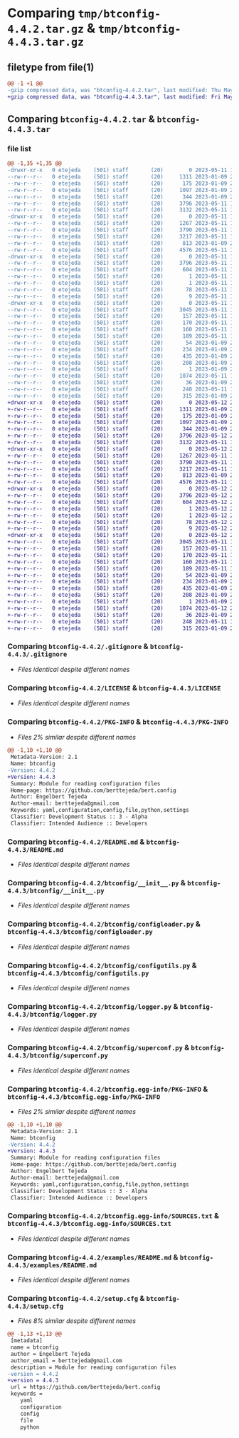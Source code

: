 # Comparing `tmp/btconfig-4.4.2.tar.gz` & `tmp/btconfig-4.4.3.tar.gz`

## filetype from file(1)

```diff
@@ -1 +1 @@
-gzip compressed data, was "btconfig-4.4.2.tar", last modified: Thu May 11 11:57:32 2023, max compression
+gzip compressed data, was "btconfig-4.4.3.tar", last modified: Fri May 12 20:10:58 2023, max compression
```

## Comparing `btconfig-4.4.2.tar` & `btconfig-4.4.3.tar`

### file list

```diff
@@ -1,35 +1,35 @@
-drwxr-xr-x   0 etejeda    (501) staff       (20)        0 2023-05-11 11:57:32.923688 btconfig-4.4.2/
--rw-r--r--   0 etejeda    (501) staff       (20)     1311 2023-01-09 20:02:16.000000 btconfig-4.4.2/.gitignore
--rw-r--r--   0 etejeda    (501) staff       (20)      175 2023-01-09 20:02:16.000000 btconfig-4.4.2/AUTHORS.rst
--rw-r--r--   0 etejeda    (501) staff       (20)     1097 2023-01-09 20:02:16.000000 btconfig-4.4.2/LICENSE
--rw-r--r--   0 etejeda    (501) staff       (20)      344 2023-01-09 20:02:16.000000 btconfig-4.4.2/MANIFEST.in
--rw-r--r--   0 etejeda    (501) staff       (20)     3796 2023-05-11 11:57:32.923898 btconfig-4.4.2/PKG-INFO
--rw-r--r--   0 etejeda    (501) staff       (20)     3132 2023-05-11 11:53:49.000000 btconfig-4.4.2/README.md
-drwxr-xr-x   0 etejeda    (501) staff       (20)        0 2023-05-11 11:57:32.918048 btconfig-4.4.2/btconfig/
--rw-r--r--   0 etejeda    (501) staff       (20)     1267 2023-05-11 11:55:36.000000 btconfig-4.4.2/btconfig/__init__.py
--rw-r--r--   0 etejeda    (501) staff       (20)     3790 2023-05-11 11:53:07.000000 btconfig-4.4.2/btconfig/configloader.py
--rw-r--r--   0 etejeda    (501) staff       (20)     3217 2023-05-11 11:53:07.000000 btconfig-4.4.2/btconfig/configutils.py
--rw-r--r--   0 etejeda    (501) staff       (20)      813 2023-01-09 20:02:16.000000 btconfig-4.4.2/btconfig/logger.py
--rw-r--r--   0 etejeda    (501) staff       (20)     4576 2023-05-11 11:53:09.000000 btconfig-4.4.2/btconfig/superconf.py
-drwxr-xr-x   0 etejeda    (501) staff       (20)        0 2023-05-11 11:57:32.919885 btconfig-4.4.2/btconfig.egg-info/
--rw-r--r--   0 etejeda    (501) staff       (20)     3796 2023-05-11 11:57:32.000000 btconfig-4.4.2/btconfig.egg-info/PKG-INFO
--rw-r--r--   0 etejeda    (501) staff       (20)      604 2023-05-11 11:57:32.000000 btconfig-4.4.2/btconfig.egg-info/SOURCES.txt
--rw-r--r--   0 etejeda    (501) staff       (20)        1 2023-05-11 11:57:32.000000 btconfig-4.4.2/btconfig.egg-info/dependency_links.txt
--rw-r--r--   0 etejeda    (501) staff       (20)        1 2023-05-11 11:54:53.000000 btconfig-4.4.2/btconfig.egg-info/not-zip-safe
--rw-r--r--   0 etejeda    (501) staff       (20)       78 2023-05-11 11:57:32.000000 btconfig-4.4.2/btconfig.egg-info/requires.txt
--rw-r--r--   0 etejeda    (501) staff       (20)        9 2023-05-11 11:57:32.000000 btconfig-4.4.2/btconfig.egg-info/top_level.txt
-drwxr-xr-x   0 etejeda    (501) staff       (20)        0 2023-05-11 11:57:32.923300 btconfig-4.4.2/examples/
--rw-r--r--   0 etejeda    (501) staff       (20)     3045 2023-05-11 11:53:23.000000 btconfig-4.4.2/examples/README.md
--rw-r--r--   0 etejeda    (501) staff       (20)      157 2023-05-11 11:53:25.000000 btconfig-4.4.2/examples/example1.py
--rw-r--r--   0 etejeda    (501) staff       (20)      170 2023-05-11 11:53:22.000000 btconfig-4.4.2/examples/example2.py
--rw-r--r--   0 etejeda    (501) staff       (20)      160 2023-05-11 11:53:23.000000 btconfig-4.4.2/examples/example3.py
--rw-r--r--   0 etejeda    (501) staff       (20)      189 2023-05-11 11:53:24.000000 btconfig-4.4.2/examples/example4.py
--rw-r--r--   0 etejeda    (501) staff       (20)       54 2023-01-09 20:02:16.000000 btconfig-4.4.2/examples/myconfig1.yaml
--rw-r--r--   0 etejeda    (501) staff       (20)      234 2023-01-09 20:02:16.000000 btconfig-4.4.2/examples/myconfig2.yaml
--rw-r--r--   0 etejeda    (501) staff       (20)      435 2023-01-09 20:02:16.000000 btconfig-4.4.2/examples/myconfig3.yaml
--rw-r--r--   0 etejeda    (501) staff       (20)      208 2023-01-09 20:02:16.000000 btconfig-4.4.2/examples/myconfig4.yaml
--rw-r--r--   0 etejeda    (501) staff       (20)        1 2023-01-09 20:02:16.000000 btconfig-4.4.2/requirements.txt
--rw-r--r--   0 etejeda    (501) staff       (20)     1074 2023-05-11 11:57:32.924714 btconfig-4.4.2/setup.cfg
--rw-r--r--   0 etejeda    (501) staff       (20)       36 2023-01-09 20:02:16.000000 btconfig-4.4.2/setup.py
--rw-r--r--   0 etejeda    (501) staff       (20)      248 2023-05-11 11:54:41.000000 btconfig-4.4.2/test.py
--rw-r--r--   0 etejeda    (501) staff       (20)      315 2023-01-09 20:02:16.000000 btconfig-4.4.2/tox.ini
+drwxr-xr-x   0 etejeda    (501) staff       (20)        0 2023-05-12 20:10:58.743082 btconfig-4.4.3/
+-rw-r--r--   0 etejeda    (501) staff       (20)     1311 2023-01-09 20:02:16.000000 btconfig-4.4.3/.gitignore
+-rw-r--r--   0 etejeda    (501) staff       (20)      175 2023-01-09 20:02:16.000000 btconfig-4.4.3/AUTHORS.rst
+-rw-r--r--   0 etejeda    (501) staff       (20)     1097 2023-01-09 20:02:16.000000 btconfig-4.4.3/LICENSE
+-rw-r--r--   0 etejeda    (501) staff       (20)      344 2023-01-09 20:02:16.000000 btconfig-4.4.3/MANIFEST.in
+-rw-r--r--   0 etejeda    (501) staff       (20)     3796 2023-05-12 20:10:58.743402 btconfig-4.4.3/PKG-INFO
+-rw-r--r--   0 etejeda    (501) staff       (20)     3132 2023-05-11 11:53:49.000000 btconfig-4.4.3/README.md
+drwxr-xr-x   0 etejeda    (501) staff       (20)        0 2023-05-12 20:10:58.733956 btconfig-4.4.3/btconfig/
+-rw-r--r--   0 etejeda    (501) staff       (20)     1267 2023-05-11 11:55:36.000000 btconfig-4.4.3/btconfig/__init__.py
+-rw-r--r--   0 etejeda    (501) staff       (20)     3790 2023-05-11 11:53:07.000000 btconfig-4.4.3/btconfig/configloader.py
+-rw-r--r--   0 etejeda    (501) staff       (20)     3217 2023-05-11 11:53:07.000000 btconfig-4.4.3/btconfig/configutils.py
+-rw-r--r--   0 etejeda    (501) staff       (20)      813 2023-01-09 20:02:16.000000 btconfig-4.4.3/btconfig/logger.py
+-rw-r--r--   0 etejeda    (501) staff       (20)     4576 2023-05-11 11:53:09.000000 btconfig-4.4.3/btconfig/superconf.py
+drwxr-xr-x   0 etejeda    (501) staff       (20)        0 2023-05-12 20:10:58.737525 btconfig-4.4.3/btconfig.egg-info/
+-rw-r--r--   0 etejeda    (501) staff       (20)     3796 2023-05-12 20:10:58.000000 btconfig-4.4.3/btconfig.egg-info/PKG-INFO
+-rw-r--r--   0 etejeda    (501) staff       (20)      604 2023-05-12 20:10:58.000000 btconfig-4.4.3/btconfig.egg-info/SOURCES.txt
+-rw-r--r--   0 etejeda    (501) staff       (20)        1 2023-05-12 20:10:58.000000 btconfig-4.4.3/btconfig.egg-info/dependency_links.txt
+-rw-r--r--   0 etejeda    (501) staff       (20)        1 2023-05-12 20:10:58.000000 btconfig-4.4.3/btconfig.egg-info/not-zip-safe
+-rw-r--r--   0 etejeda    (501) staff       (20)       78 2023-05-12 20:10:58.000000 btconfig-4.4.3/btconfig.egg-info/requires.txt
+-rw-r--r--   0 etejeda    (501) staff       (20)        9 2023-05-12 20:10:58.000000 btconfig-4.4.3/btconfig.egg-info/top_level.txt
+drwxr-xr-x   0 etejeda    (501) staff       (20)        0 2023-05-12 20:10:58.742524 btconfig-4.4.3/examples/
+-rw-r--r--   0 etejeda    (501) staff       (20)     3045 2023-05-11 11:53:23.000000 btconfig-4.4.3/examples/README.md
+-rw-r--r--   0 etejeda    (501) staff       (20)      157 2023-05-11 11:53:25.000000 btconfig-4.4.3/examples/example1.py
+-rw-r--r--   0 etejeda    (501) staff       (20)      170 2023-05-11 11:53:22.000000 btconfig-4.4.3/examples/example2.py
+-rw-r--r--   0 etejeda    (501) staff       (20)      160 2023-05-11 11:53:23.000000 btconfig-4.4.3/examples/example3.py
+-rw-r--r--   0 etejeda    (501) staff       (20)      189 2023-05-11 11:53:24.000000 btconfig-4.4.3/examples/example4.py
+-rw-r--r--   0 etejeda    (501) staff       (20)       54 2023-01-09 20:02:16.000000 btconfig-4.4.3/examples/myconfig1.yaml
+-rw-r--r--   0 etejeda    (501) staff       (20)      234 2023-01-09 20:02:16.000000 btconfig-4.4.3/examples/myconfig2.yaml
+-rw-r--r--   0 etejeda    (501) staff       (20)      435 2023-01-09 20:02:16.000000 btconfig-4.4.3/examples/myconfig3.yaml
+-rw-r--r--   0 etejeda    (501) staff       (20)      208 2023-01-09 20:02:16.000000 btconfig-4.4.3/examples/myconfig4.yaml
+-rw-r--r--   0 etejeda    (501) staff       (20)        1 2023-01-09 20:02:16.000000 btconfig-4.4.3/requirements.txt
+-rw-r--r--   0 etejeda    (501) staff       (20)     1074 2023-05-12 20:10:58.744746 btconfig-4.4.3/setup.cfg
+-rw-r--r--   0 etejeda    (501) staff       (20)       36 2023-01-09 20:02:16.000000 btconfig-4.4.3/setup.py
+-rw-r--r--   0 etejeda    (501) staff       (20)      248 2023-05-11 11:54:41.000000 btconfig-4.4.3/test.py
+-rw-r--r--   0 etejeda    (501) staff       (20)      315 2023-01-09 20:02:16.000000 btconfig-4.4.3/tox.ini
```

### Comparing `btconfig-4.4.2/.gitignore` & `btconfig-4.4.3/.gitignore`

 * *Files identical despite different names*

### Comparing `btconfig-4.4.2/LICENSE` & `btconfig-4.4.3/LICENSE`

 * *Files identical despite different names*

### Comparing `btconfig-4.4.2/PKG-INFO` & `btconfig-4.4.3/PKG-INFO`

 * *Files 2% similar despite different names*

```diff
@@ -1,10 +1,10 @@
 Metadata-Version: 2.1
 Name: btconfig
-Version: 4.4.2
+Version: 4.4.3
 Summary: Module for reading configuration files
 Home-page: https://github.com/berttejeda/bert.config
 Author: Engelbert Tejeda
 Author-email: berttejeda@gmail.com
 Keywords: yaml,configuration,config,file,python,settings
 Classifier: Development Status :: 3 - Alpha
 Classifier: Intended Audience :: Developers
```

### Comparing `btconfig-4.4.2/README.md` & `btconfig-4.4.3/README.md`

 * *Files identical despite different names*

### Comparing `btconfig-4.4.2/btconfig/__init__.py` & `btconfig-4.4.3/btconfig/__init__.py`

 * *Files identical despite different names*

### Comparing `btconfig-4.4.2/btconfig/configloader.py` & `btconfig-4.4.3/btconfig/configloader.py`

 * *Files identical despite different names*

### Comparing `btconfig-4.4.2/btconfig/configutils.py` & `btconfig-4.4.3/btconfig/configutils.py`

 * *Files identical despite different names*

### Comparing `btconfig-4.4.2/btconfig/logger.py` & `btconfig-4.4.3/btconfig/logger.py`

 * *Files identical despite different names*

### Comparing `btconfig-4.4.2/btconfig/superconf.py` & `btconfig-4.4.3/btconfig/superconf.py`

 * *Files identical despite different names*

### Comparing `btconfig-4.4.2/btconfig.egg-info/PKG-INFO` & `btconfig-4.4.3/btconfig.egg-info/PKG-INFO`

 * *Files 2% similar despite different names*

```diff
@@ -1,10 +1,10 @@
 Metadata-Version: 2.1
 Name: btconfig
-Version: 4.4.2
+Version: 4.4.3
 Summary: Module for reading configuration files
 Home-page: https://github.com/berttejeda/bert.config
 Author: Engelbert Tejeda
 Author-email: berttejeda@gmail.com
 Keywords: yaml,configuration,config,file,python,settings
 Classifier: Development Status :: 3 - Alpha
 Classifier: Intended Audience :: Developers
```

### Comparing `btconfig-4.4.2/btconfig.egg-info/SOURCES.txt` & `btconfig-4.4.3/btconfig.egg-info/SOURCES.txt`

 * *Files identical despite different names*

### Comparing `btconfig-4.4.2/examples/README.md` & `btconfig-4.4.3/examples/README.md`

 * *Files identical despite different names*

### Comparing `btconfig-4.4.2/setup.cfg` & `btconfig-4.4.3/setup.cfg`

 * *Files 8% similar despite different names*

```diff
@@ -1,13 +1,13 @@
 [metadata]
 name = btconfig
 author = Engelbert Tejeda
 author_email = berttejeda@gmail.com
 description = Module for reading configuration files
-version = 4.4.2
+version = 4.4.3
 url = https://github.com/berttejeda/bert.config
 keywords = 
 	yaml
 	configuration
 	config
 	file
 	python
```

